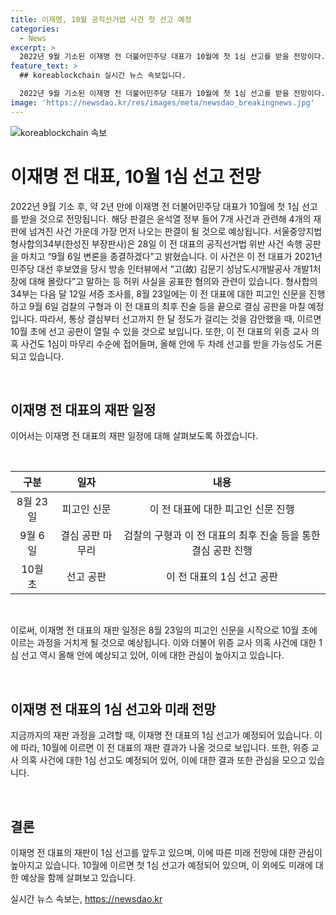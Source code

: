 ```yaml
---
title: 이재명, 10월 공직선거법 사건 첫 선고 예정
categories:
  - News
excerpt: >
  2022년 9월 기소된 이재명 전 더불어민주당 대표가 10월에 첫 1심 선고를 받을 전망이다. 윤석열 정부 들어 7개 사건과 관련해 4개의 재판을 받게 되는데, 가장 먼저 나올 판결이다. 서울중앙지법 형사합의34부는 9월 6일 변론을 마치고 이 전 대표의 공직선거법 위반 사건 속행 공판을 마무리할 예정이며, 이를 통해 10월 초 선고 공판이 열릴 가능성이 있다. 이밖에도 위증 교사 의혹 사건도 올해 안에 두 차례 선고를 받을 가능성이 있다고 한다.
feature_text: >
  ## koreablockchain 실시간 뉴스 속보입니다.

  2022년 9월 기소된 이재명 전 더불어민주당 대표가 10월에 첫 1심 선고를 받을 전망이다. 윤석열 정부 들어 7개 사건과 관련해 4개의 재판을 받게 되는데, 가장 먼저 나올 판결이다. 서울중앙지법 형사합의34부는 9월 6일 변론을 마치고 이 전 대표의 공직선거법 위반 사건 속행 공판을 마무리할 예정이며, 이를 통해 10월 초 선고 공판이 열릴 가능성이 있다. 이밖에도 위증 교사 의혹 사건도 올해 안에 두 차례 선고를 받을 가능성이 있다고 한다.
image: 'https://newsdao.kr/res/images/meta/newsdao_breakingnews.jpg'
---
```


<p><img src="https://newsdao.kr/res/images/meta/newsdao_breakingnews.jpg" alt="koreablockchain 속보" /></p>

<h1>이재명 전 대표, 10월 1심 선고 전망</h1>

<p>2022년 9월 기소 후, 약 2년 만에 이재명 전 더불어민주당 대표가 10월에 첫 1심 선고를 받을 것으로 전망됩니다. 해당 판결은 윤석열 정부 들어 7개 사건과 관련해 4개의 재판에 넘겨진 사건 가운데 가장 먼저 나오는 판결이 될 것으로 예상됩니다. 서울중앙지법 형사합의34부(한성진 부장판사)은 28일 이 전 대표의 공직선거법 위반 사건 속행 공판을 마치고 “9월 6일 변론을 종결하겠다”고 밝혔습니다. 이 사건은 이 전 대표가 2021년 민주당 대선 후보였을 당시 방송 인터뷰에서 “고(故) 김문기 성남도시개발공사 개발1처장에 대해 몰랐다”고 말하는 등 허위 사실을 공표한 혐의와 관련이 있습니다. 형사합의34부는 다음 달 12일 서증 조사를, 8월 23일에는 이 전 대표에 대한 피고인 신문을 진행하고 9월 6일 검찰의 구형과 이 전 대표의 최후 진술 등을 끝으로 결심 공판을 마칠 예정입니다. 따라서, 통상 결심부터 선고까지 한 달 정도가 걸리는 것을 감안했을 때, 이르면 10월 초에 선고 공판이 열릴 수 있을 것으로 보입니다. 또한, 이 전 대표의 위증 교사 의혹 사건도 1심이 마무리 수순에 접어들며, 올해 안에 두 차례 선고를 받을 가능성도 거론되고 있습니다. </p>

<p data-ke-size="size16">&nbsp;</p>

<h2>이재명 전 대표의 재판 일정</h2>

<p>이어서는 이재명 전 대표의 재판 일정에 대해 살펴보도록 하겠습니다.</p>

<p data-ke-size="size16">&nbsp;</p>

<table>
    <thead>
        <tr>
            <th style="text-align: center;">구분</th>
            <th style="text-align: center;">일자</th>
            <th style="text-align: center;">내용</th>
        </tr>
    </thead>
    <tbody>
        <tr>
            <td style="text-align: center;">8월 23일</td>
            <td style="text-align: center;">피고인 신문</td>
            <td style="text-align: center;">이 전 대표에 대한 피고인 신문 진행</td>
        </tr>
        <tr>
            <td style="text-align: center;">9월 6일</td>
            <td style="text-align: center;">결심 공판 마무리</td>
            <td style="text-align: center;">검찰의 구형과 이 전 대표의 최후 진술 등을 통한 결심 공판 진행</td>
        </tr>
        <tr>
            <td style="text-align: center;">10월 초</td>
            <td style="text-align: center;">선고 공판</td>
            <td style="text-align: center;">이 전 대표의 1심 선고 공판</td>
        </tr>
    </tbody>
</table>

<p data-ke-size="size16">&nbsp;</p>

<p>이로써, 이재명 전 대표의 재판 일정은 8월 23일의 피고인 신문을 시작으로 10월 초에 이르는 과정을 거치게 될 것으로 예상됩니다. 이와 더불어 위증 교사 의혹 사건에 대한 1심 선고 역시 올해 안에 예상되고 있어, 이에 대한 관심이 높아지고 있습니다.</p>

<p data-ke-size="size16">&nbsp;</p>

<h2>이재명 전 대표의 1심 선고와 미래 전망</h2>

<p>지금까지의 재판 과정을 고려할 때, 이재명 전 대표의 1심 선고가 예정되어 있습니다. 이에 따라, 10월에 이르면 이 전 대표의 재판 결과가 나올 것으로 보입니다. 또한, 위증 교사 의혹 사건에 대한 1심 선고도 예정되어 있어, 이에 대한 결과 또한 관심을 모으고 있습니다.</p>

<p data-ke-size="size16">&nbsp;</p>

<h2>결론</h2>

<p>이재명 전 대표의 재판이 1심 선고를 앞두고 있으며, 이에 따른 미래 전망에 대한 관심이 높아지고 있습니다. 10월에 이르면 첫 1심 선고가 예정되어 있으며, 이 외에도 미래에 대한 예상을 함께 살펴보고 있습니다.</p>
실시간 뉴스 속보는, <a href="https://newsdao.kr" rel="dofollow">https://newsdao.kr</a>


